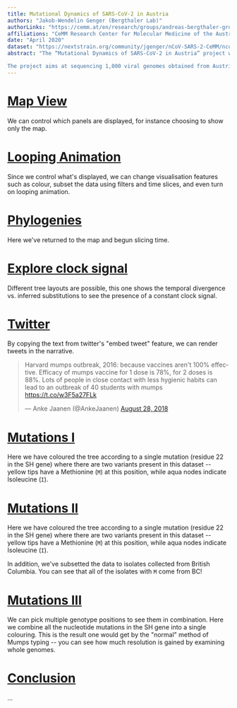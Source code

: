 ```yaml
---
title: Mutational Dynamics of SARS-CoV-2 in Austria
authors: "Jakob-Wendelin Genger (Bergthaler Lab)"
authorLinks: "https://cemm.at/en/research/groups/andreas-bergthaler-group/"
affiliations: "CeMM Research Center for Molecular Medicine of the Austrian Academy of Sciences"
date: "April 2020"
dataset: "https://nextstrain.org/community/jgenger/nCoV-SARS-2-CeMM/ncov"
abstract: "The “Mutational Dynamics of SARS-CoV-2 in Austria” project was launched on 27 March 2020 by CeMM, the Research Center for Molecular Medicine of the Austrian Academy of Sciences, in close collaboration with the Medical University of Vienna. An interdisciplinary team at CeMM under the project leadership of virologist Andreas Bergthaler and computational biologist Christoph Bock will investigate SARS-CoV-2 genomes in Austrian patients using cutting-edge next-generation sequencing techniques and sophisticated computational analyses.

The project aims at sequencing 1,000 viral genomes obtained from Austrian patient-derived samples, in order to learn more about the molecular understanding of the COVID-19 pandemic and the causative pathogen. The project results will integrate Austrian viral genome data into a global map of SARS-CoV-2 mutations, which will help decipher the mutational dynamics underlying the COVID-19 pandemic."
---
```



# [Map View](https://nextstrain.org/mumps/na?d=map)

We can control which panels are displayed, for instance choosing to show only the map.

# [Looping Animation](https://nextstrain.org/mumps/na?animate=2009-01-22,2017-07-22,1,0,15000&d=map)

Since we control what's displayed, we can change visualisation features such as colour, subset the data using filters and time slices, and even turn on looping animation.

# [Phylogenies](https://nextstrain.org/mumps/na?d=tree&dmax=2014-07-14&dmin=2012-03-30&p=full)

Here we've returned to the map and begun slicing time.

# [Explore clock signal](https://nextstrain.org/mumps/na?d=tree&l=clock&p=full)

Different tree layouts are possible, this one shows the temporal divergence vs. inferred substitutions to see the presence of a constant clock signal.



# [Twitter](https://nextstrain.org/mumps/na?d=tree&l=clock&p=full)

By copying the text from twitter's "embed tweet" feature, we can render tweets in the narrative.

<blockquote class="twitter-tweet" data-lang="en"><p lang="en" dir="ltr">Harvard mumps outbreak, 2016: because vaccines aren&#39;t 100% effective. Efficacy of mumps vaccine for 1 dose is 78%, for 2 doses is 88%. Lots of people in close contact with less hygienic habits can lead to an outbreak of 40 students with mumps <a href="https://t.co/w3F5a27FLk">https://t.co/w3F5a27FLk</a></p>&mdash; Anke Jaanen (@AnkeJaanen) <a href="https://twitter.com/AnkeJaanen/status/1034342706745692161?ref_src=twsrc%5Etfw">August 28, 2018</a></blockquote>


# [Mutations I](https://nextstrain.org/mumps/na?c=gt-SH_22&d=tree,entropy&p=full)

Here we have coloured the tree according to a single mutation (residue 22 in the SH gene) where there are two variants present in this dataset -- yellow tips have a Methionine (`M`) at this position, while aqua nodes indicate Isoleucine (`I`).

# [Mutations II](https://nextstrain.org/mumps/na?c=gt-SH_22&d=tree,entropy&p=full&f_division=british_columbia)

Here we have coloured the tree according to a single mutation (residue 22 in the SH gene) where there are two variants present in this dataset -- yellow tips have a Methionine (`M`) at this position, while aqua nodes indicate Isoleucine (`I`).


In addition, we've subsetted the data to isolates collected from British Columbia. You can see that all of the isolates with `M` come from BC!

# [Mutations III](https://nextstrain.org/mumps/na?c=gt-nuc_6270,6289,6294,6295,6308,6321,6359,6303,6304,6306,6313,6329,6340,6269,6264,6245&d=tree,entropy&p=full)

We can pick multiple genotype positions to see them in combination.
Here we combine all the nucleotide mutations in the SH gene into a single colouring.
This is the result one would get by the "normal" method of Mumps typing -- you can see how much resolution is gained by examining whole genomes.

# [Conclusion](https://nextstrain.org/mumps/na?c=num_date&p=grid&l=unrooted)


...
